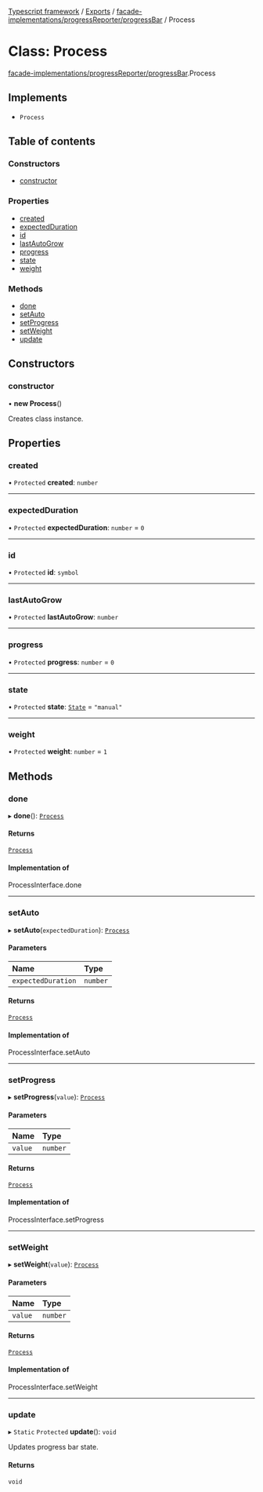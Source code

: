 [Typescript framework](../index.md) / [Exports](../modules.md) / [facade-implementations/progressReporter/progressBar](../modules/facade_implementations_progressReporter_progressBar.md) / Process

# Class: Process

[facade-implementations/progressReporter/progressBar](../modules/facade_implementations_progressReporter_progressBar.md).Process

## Implements

- `Process`

## Table of contents

### Constructors

- [constructor](facade_implementations_progressReporter_progressBar.Process.md#constructor)

### Properties

- [created](facade_implementations_progressReporter_progressBar.Process.md#created)
- [expectedDuration](facade_implementations_progressReporter_progressBar.Process.md#expectedduration)
- [id](facade_implementations_progressReporter_progressBar.Process.md#id)
- [lastAutoGrow](facade_implementations_progressReporter_progressBar.Process.md#lastautogrow)
- [progress](facade_implementations_progressReporter_progressBar.Process.md#progress)
- [state](facade_implementations_progressReporter_progressBar.Process.md#state)
- [weight](facade_implementations_progressReporter_progressBar.Process.md#weight)

### Methods

- [done](facade_implementations_progressReporter_progressBar.Process.md#done)
- [setAuto](facade_implementations_progressReporter_progressBar.Process.md#setauto)
- [setProgress](facade_implementations_progressReporter_progressBar.Process.md#setprogress)
- [setWeight](facade_implementations_progressReporter_progressBar.Process.md#setweight)
- [update](facade_implementations_progressReporter_progressBar.Process.md#update)

## Constructors

### constructor

• **new Process**()

Creates class instance.

## Properties

### created

• `Protected` **created**: `number`

___

### expectedDuration

• `Protected` **expectedDuration**: `number` = `0`

___

### id

• `Protected` **id**: `symbol`

___

### lastAutoGrow

• `Protected` **lastAutoGrow**: `number`

___

### progress

• `Protected` **progress**: `number` = `0`

___

### state

• `Protected` **state**: [`State`](../modules/facade_implementations_progressReporter_progressBar.md#state) = `"manual"`

___

### weight

• `Protected` **weight**: `number` = `1`

## Methods

### done

▸ **done**(): [`Process`](facade_implementations_progressReporter_progressBar.Process.md)

#### Returns

[`Process`](facade_implementations_progressReporter_progressBar.Process.md)

#### Implementation of

ProcessInterface.done

___

### setAuto

▸ **setAuto**(`expectedDuration`): [`Process`](facade_implementations_progressReporter_progressBar.Process.md)

#### Parameters

| Name | Type |
| :------ | :------ |
| `expectedDuration` | `number` |

#### Returns

[`Process`](facade_implementations_progressReporter_progressBar.Process.md)

#### Implementation of

ProcessInterface.setAuto

___

### setProgress

▸ **setProgress**(`value`): [`Process`](facade_implementations_progressReporter_progressBar.Process.md)

#### Parameters

| Name | Type |
| :------ | :------ |
| `value` | `number` |

#### Returns

[`Process`](facade_implementations_progressReporter_progressBar.Process.md)

#### Implementation of

ProcessInterface.setProgress

___

### setWeight

▸ **setWeight**(`value`): [`Process`](facade_implementations_progressReporter_progressBar.Process.md)

#### Parameters

| Name | Type |
| :------ | :------ |
| `value` | `number` |

#### Returns

[`Process`](facade_implementations_progressReporter_progressBar.Process.md)

#### Implementation of

ProcessInterface.setWeight

___

### update

▸ `Static` `Protected` **update**(): `void`

Updates progress bar state.

#### Returns

`void`
